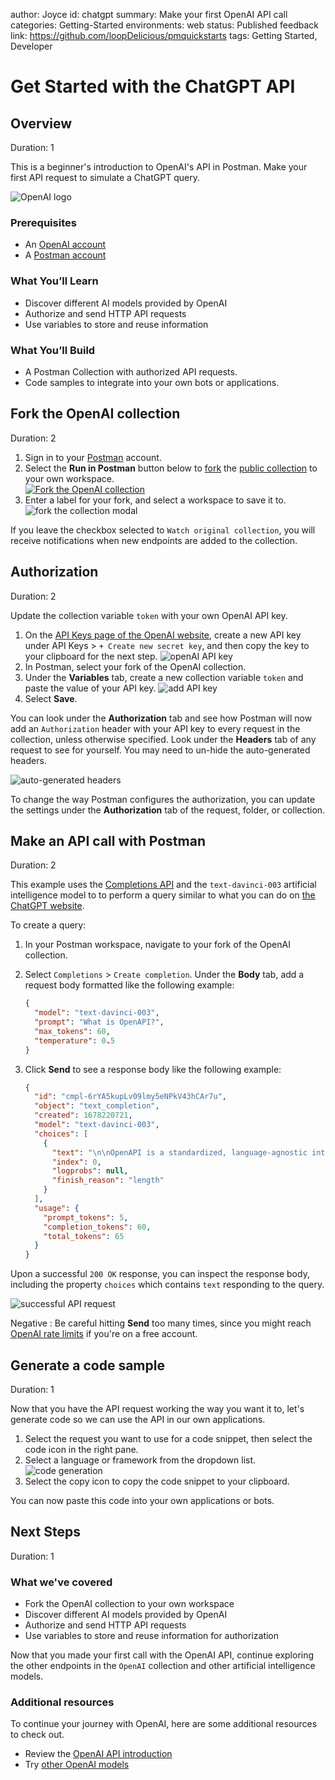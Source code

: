 author: Joyce
id: chatgpt
summary: Make your first OpenAI API call
categories: Getting-Started
environments: web
status: Published
feedback link: https://github.com/loopDelicious/pmquickstarts
tags: Getting Started, Developer

# Get Started with the ChatGPT API

<!-- ------------------------ -->

## Overview

Duration: 1

This is a beginner's introduction to OpenAI's API in Postman. Make your first API request to simulate a ChatGPT query.

![OpenAI logo](assets/logo.png)

### Prerequisites

- An [OpenAI account](https://platform.openai.com/)
- A [Postman account](https://identity.getpostman.com/signup)

### What You’ll Learn

- Discover different AI models provided by OpenAI
- Authorize and send HTTP API requests
- Use variables to store and reuse information

### What You’ll Build

- A Postman Collection with authorized API requests.
- Code samples to integrate into your own bots or applications.

<!-- ------------------------ -->

## Fork the OpenAI collection

Duration: 2

1. Sign in to your [Postman](https://www.postman.com/) account.
1. Select the **Run in Postman** button below to [fork](https://learning.postman.com/docs/collaborating-in-postman/using-version-control/forking-entities/#creating-a-fork) the [public collection](https://www.postman.com/devrel/workspace/openai/collection/13183464-90abb798-cb85-43cb-ba3a-ae7941e968da?ctx=documentation) to your own workspace.
   <br/>
   [![Fork the OpenAI collection](_shared_assets/button.svg)](https://god.gw.postman.com/run-collection/13183464-90abb798-cb85-43cb-ba3a-ae7941e968da?action=collection%2Ffork&collection-url=entityId%3D13183464-90abb798-cb85-43cb-ba3a-ae7941e968da%26entityType%3Dcollection%26workspaceId%3D6f729c41-9538-4a0f-a4e0-8a02d92d1e73)
   <br/>
1. Enter a label for your fork, and select a workspace to save it to.
   ![fork the collection modal](assets/fork.png)

If you leave the checkbox selected to `Watch original collection`, you will receive notifications when new endpoints are added to the collection.

   <!-- ------------------------ -->

## Authorization

Duration: 2

Update the collection variable `token` with your own OpenAI API key.

1. On the [API Keys page of the OpenAI website](https://platform.openai.com/account/api-keys), create a new API key under API Keys > `+ Create new secret key`, and then copy the key to your clipboard for the next step.
   ![openAI API key](assets/openAI_key.png)
1. In Postman, select your fork of the OpenAI collection.
1. Under the **Variables** tab, create a new collection variable `token` and paste the value of your API key.
   ![add API key](assets/variable.png)
1. Select **Save**.

You can look under the **Authorization** tab and see how Postman will now add an `Authorization` header with your API key to every request in the collection, unless otherwise specified. Look under the **Headers** tab of any request to see for yourself. You may need to un-hide the auto-generated headers.

![auto-generated headers](assets/header.png)

To change the way Postman configures the authorization, you can update the settings under the **Authorization** tab of the request, folder, or collection.

<!-- ------------------------ -->

## Make an API call with Postman

Duration: 2

This example uses the [Completions API](https://platform.openai.com/docs/api-reference/completions) and the `text-davinci-003` artificial intelligence model to to perform a query similar to what you can do on [the ChatGPT website](https://chat.openai.com/).

To create a query:

1. In your Postman workspace, navigate to your fork of the OpenAI collection.
1. Select `Completions` > `Create completion`. Under the **Body** tab, add a request body formatted like the following example:

   ```json
   {
     "model": "text-davinci-003",
     "prompt": "What is OpenAPI?",
     "max_tokens": 60,
     "temperature": 0.5
   }
   ```

1. Click **Send** to see a response body like the following example:

   ```json
   {
     "id": "cmpl-6rYA5kupLv09lmy5eNPkV43hCAr7u",
     "object": "text_completion",
     "created": 1678220721,
     "model": "text-davinci-003",
     "choices": [
       {
         "text": "\n\nOpenAPI is a standardized, language-agnostic interface to RESTful APIs which allows both humans and computers to discover and understand the capabilities of the service without any prior knowledge of how the service works. It uses a language-agnostic interface definition to describe the capabilities of an API, which",
         "index": 0,
         "logprobs": null,
         "finish_reason": "length"
       }
     ],
     "usage": {
       "prompt_tokens": 5,
       "completion_tokens": 60,
       "total_tokens": 65
     }
   }
   ```

Upon a successful `200 OK` response, you can inspect the response body, including the property `choices` which contains `text` responding to the query.

![successful API request](assets/success.png)

Negative
: Be careful hitting **Send** too many times, since you might reach [OpenAI rate limits](https://platform.openai.com/docs/guides/rate-limits) if you're on a free account.

<!-- ------------------------ -->

## Generate a code sample

Duration: 1

Now that you have the API request working the way you want it to, let's generate code so we can use the API in our own applications.

1. Select the request you want to use for a code snippet, then select the code icon in the right pane.
1. Select a language or framework from the dropdown list.
   ![code generation](assets/codegen.png)
1. Select the copy icon to copy the code snippet to your clipboard.

You can now paste this code into your own applications or bots.

<!-- ------------------------ -->

## Next Steps

Duration: 1

### What we've covered

- Fork the OpenAI collection to your own workspace
- Discover different AI models provided by OpenAI
- Authorize and send HTTP API requests
- Use variables to store and reuse information for authorization

Now that you made your first call with the OpenAI API, continue exploring the other endpoints in the `OpenAI` collection and other artificial intelligence models.

### Additional resources

To continue your journey with OpenAI, here are some additional resources to check out.

- Review the [OpenAI API introduction](https://platform.openai.com/docs/introduction/overview)
- Try [other OpenAI models](https://platform.openai.com/docs/models)
